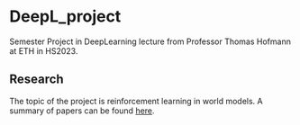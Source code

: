 # DeepL_project

Semester Project in DeepLearning lecture from Professor Thomas Hofmann at ETH in HS2023.

## Research

The topic of the project is reinforcement learning in world models.
A summary of papers can be found [here](https://docs.google.com/spreadsheets/d/1YHUoEMj1nzGC22rxwEEqS6g8bYOKGFEPrvjIjBxZI9E/edit#gid=0).
